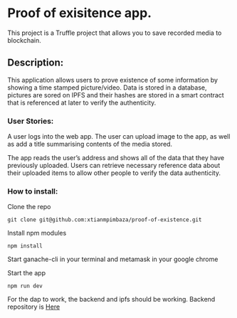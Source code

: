 <h1>Proof of exisitence app.</h1>

This project is a Truffle project that allows you to save recorded media to blockchain.


<h2>Description:</h2>
This application allows users to prove existence of some information by
showing a time stamped picture/video.
Data is stored in a database, pictures are sored on ​IPFS​ and their hashes are stored in a smart contract that is referenced at later to verify the
authenticity.

<h3>User Stories:</h3>
A user logs into the web app. The user can upload image to the
app, as well as add a title summarising contents of the media stored.

The app reads the user’s address and shows all of the data that they have previously
uploaded.
Users can retrieve necessary reference data about their uploaded items to allow other
people to verify the data authenticity.

<h3>How to install:</h3>
Clone the repo

```
git clone git@github.com:xtianmpimbaza/proof-of-existence.git
```
Install npm modules
```
npm install
```

Start ganache-cli in your terminal and metamask in your google chrome

Start the app
```
npm run dev
```
For the dap to work, the backend and ipfs should be working.
Backend repository is <a target="_blank" href="https://github.com/xtianmpimbaza/proof-of-exisitence-backend">Here</a>